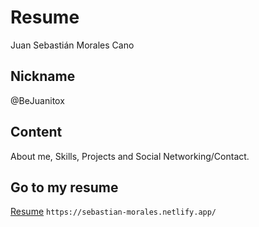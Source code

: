 # Resume
Juan Sebastián Morales Cano

## Nickname
@BeJuanitox

## Content
About me, Skills, Projects and Social Networking/Contact.

## Go to my resume
[Resume](https://sebastian-morales.netlify.app/)
`https://sebastian-morales.netlify.app/`
